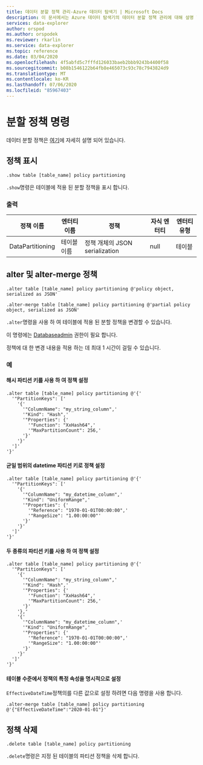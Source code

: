 ```yaml
---
title: 데이터 분할 정책 관리-Azure 데이터 탐색기 | Microsoft Docs
description: 이 문서에서는 Azure 데이터 탐색기의 데이터 분할 정책 관리에 대해 설명 합니다.
services: data-explorer
author: orspod
ms.author: orspodek
ms.reviewer: rkarlin
ms.service: data-explorer
ms.topic: reference
ms.date: 03/04/2020
ms.openlocfilehash: 4f5abfd5c7fffd126033baeb2bbb9243b4400f58
ms.sourcegitcommit: b08b1546122b64fb8e465073c93c78c7943824d9
ms.translationtype: MT
ms.contentlocale: ko-KR
ms.lasthandoff: 07/06/2020
ms.locfileid: "85967403"
---
```

# <a name="partitioning-policy-command"></a>분할 정책 명령

데이터 분할 정책은 [여기](../management/partitioningpolicy.md)에 자세히 설명 되어 있습니다.

## <a name="show-policy"></a>정책 표시

```kusto
.show table [table_name] policy partitioning
```

`.show`명령은 테이블에 적용 된 분할 정책을 표시 합니다.

### <a name="output"></a>출력

|정책 이름 | 엔터티 이름 | 정책 | 자식 엔터티 | 엔터티 유형
|---|---|---|---|---
|DataPartitioning | 테이블 이름 | 정책 개체의 JSON serialization | null | 테이블

## <a name="alter-and-alter-merge-policy"></a>alter 및 alter-merge 정책

```kusto
.alter table [table_name] policy partitioning @'policy object, serialized as JSON'

.alter-merge table [table_name] policy partitioning @'partial policy object, serialized as JSON'
```

`.alter`명령을 사용 하 여 테이블에 적용 된 분할 정책을 변경할 수 있습니다.

이 명령에는 [Databaseadmin](access-control/role-based-authorization.md) 권한이 필요 합니다.

정책에 대 한 변경 내용을 적용 하는 데 최대 1 시간이 걸릴 수 있습니다.

### <a name="examples"></a>예

#### <a name="setting-a-policy-with-a-hash-partition-key"></a>해시 파티션 키를 사용 하 여 정책 설정

```kusto
.alter table [table_name] policy partitioning @'{'
  '"PartitionKeys": ['
    '{'
      '"ColumnName": "my_string_column",'
      '"Kind": "Hash",'
      '"Properties": {'
        '"Function": "XxHash64",'
        '"MaxPartitionCount": 256,'
      '}'
    '}'
  ']'
'}'
```

#### <a name="setting-a-policy-with-a-uniform-range-datetime-partition-key"></a>균일 범위의 datetime 파티션 키로 정책 설정

```kusto
.alter table [table_name] policy partitioning @'{'
  '"PartitionKeys": ['
    '{'
      '"ColumnName": "my_datetime_column",'
      '"Kind": "UniformRange",'
      '"Properties": {'
        '"Reference": "1970-01-01T00:00:00",'
        '"RangeSize": "1.00:00:00"'
      '}'
    '}'
  ']'
'}'
```

#### <a name="setting-a-policy-with-both-kinds-of-partition-keys"></a>두 종류의 파티션 키를 사용 하 여 정책 설정

```kusto
.alter table [table_name] policy partitioning @'{'
  '"PartitionKeys": ['
    '{'
      '"ColumnName": "my_string_column",'
      '"Kind": "Hash",'
      '"Properties": {'
        '"Function": "XxHash64",'
        '"MaxPartitionCount": 256,'
      '}'
    '},'
    '{'
      '"ColumnName": "my_datetime_column",'
      '"Kind": "UniformRange",'
      '"Properties": {'
        '"Reference": "1970-01-01T00:00:00",'
        '"RangeSize": "1.00:00:00"'
      '}'
    '}'
  ']'
'}'
```

#### <a name="setting-a-specific-property-of-the-policy-explicitly-at-table-level"></a>테이블 수준에서 정책의 특정 속성을 명시적으로 설정

`EffectiveDateTime`정책의를 다른 값으로 설정 하려면 다음 명령을 사용 합니다.

```kusto
.alter-merge table [table_name] policy partitioning @'{"EffectiveDateTime":"2020-01-01"}'
```

## <a name="delete-policy"></a>정책 삭제

```kusto
.delete table [table_name] policy partitioning
```

`.delete`명령은 지정 된 테이블의 파티션 정책을 삭제 합니다.
